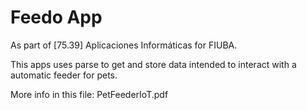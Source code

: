 # Feedo App #

As part of [75.39] Aplicaciones Informáticas for FIUBA.

This apps uses parse to get and store data intended to interact with a automatic feeder for pets.

More info in this file: PetFeederIoT.pdf
